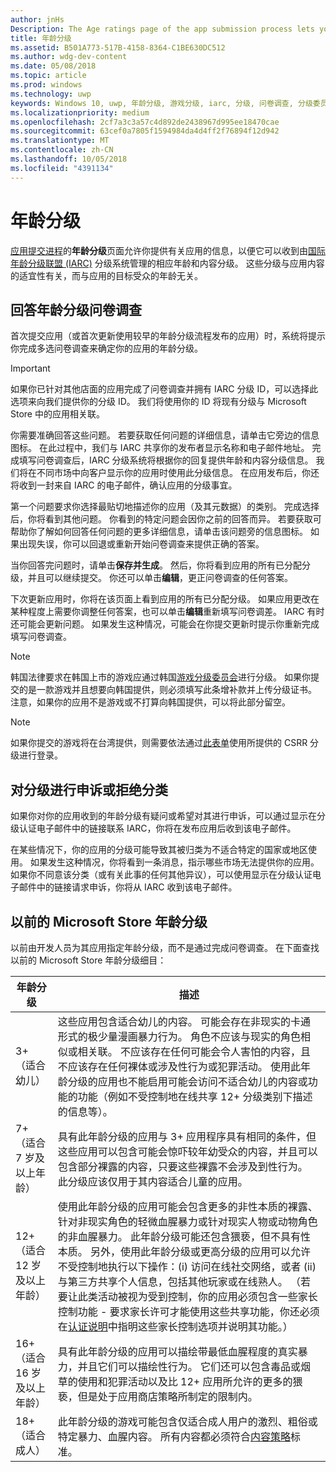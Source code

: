```yaml
---
author: jnHs
Description: The Age ratings page of the app submission process lets you provide information about your app so it can receive the appropriate age ratings from the International Age Ratings Coalition (IARC).
title: 年龄分级
ms.assetid: B501A773-517B-4158-8364-C1BE630DC512
ms.author: wdg-dev-content
ms.date: 05/08/2018
ms.topic: article
ms.prod: windows
ms.technology: uwp
keywords: Windows 10, uwp, 年龄分级, 游戏分级, iarc, 分级, 问卷调查, 分级委员会, 内容分级
ms.localizationpriority: medium
ms.openlocfilehash: 2cf7a3c3a57c4d892de2438967d995ee18470cae
ms.sourcegitcommit: 63cef0a7805f1594984da4d4ff2f76894f12d942
ms.translationtype: MT
ms.contentlocale: zh-CN
ms.lasthandoff: 10/05/2018
ms.locfileid: "4391134"
---
```

# <a name="age-ratings"></a>年龄分级

[应用提交进程](app-submissions.md)的**年龄分级**页面允许你提供有关应用的信息，以便它可以收到由[国际年龄分级联盟 (IARC)](http://go.microsoft.com/fwlink/p/?LinkId=716854) 分级系统管理的相应年龄和内容分级。 这些分级与应用内容的适宜性有关，而与应用的目标受众的年龄无关。

## <a name="answering-the-age-ratings-questionnaire"></a>回答年龄分级问卷调查

首次提交应用（或首次更新使用较早的年龄分级流程发布的应用）时，系统将提示你完成多选问卷调查来确定你的应用的年龄分级。

> [!IMPORTANT]
> 如果你已针对其他店面的应用完成了问卷调查并拥有 IARC 分级 ID，可以选择此选项来向我们提供你的分级 ID。 我们将使用你的 ID 将现有分级与 Microsoft Store 中的应用相关联。

你需要准确回答这些问题。 若要获取任何问题的详细信息，请单击它旁边的信息图标。 在此过程中，我们与 IARC 共享你的发布者显示名称和电子邮件地址。 完成填写问卷调查后，IARC 分级系统将根据你的回复提供年龄和内容分级信息。 我们将在不同市场中向客户显示你的应用时使用此分级信息。 在应用发布后，你还将收到一封来自 IARC 的电子邮件，确认应用的分级事宜。

第一个问题要求你选择最贴切地描述你的应用（及其元数据）的类别。 完成选择后，你将看到其他问题。 你看到的特定问题会因你之前的回答而异。 若要获取可帮助你了解如何回答任何问题的更多详细信息，请单击该问题旁的信息图标。 如果出现失误，你可以回退或重新开始问卷调查来提供正确的答案。

当你回答完问题时，请单击**保存并生成**。 然后，你将看到应用的所有已分配分级，并且可以继续提交。 你还可以单击**编辑**，更正问卷调查的任何答案。

下次更新应用时，你将在该页面上看到应用的所有已分配分级。 如果应用更改在某种程度上需要你调整任何答案，也可以单击**编辑**重新填写问卷调差。 IARC 有时还可能会更新问题。 如果发生这种情况，可能会在你提交更新时提示你重新完成填写问卷调查。

<span id="boards" />

> [!NOTE]
> 韩国法律要求在韩国上市的游戏应通过韩国[游戏分级委员会](http://go.microsoft.com/fwlink/p/?LinkId=228256)进行分级。 如果你提交的是一款游戏并且想要向韩国提供，则必须填写此条增补款并上传分级证书。 注意，如果你的应用不是游戏或不打算向韩国提供，可以将此部分留空。

> [!NOTE]
> 如果你提交的游戏将在台湾提供，则需要依法通过[此表单](https://go.microsoft.com/fwlink/?linkid=867281)使用所提供的 CSRR 分级进行登录。 

<span id="appeal" />

## <a name="appealing-ratings-or-refused-classifications"></a>对分级进行申诉或拒绝分类

如果你对你的应用收到的年龄分级有疑问或希望对其进行申诉，可以通过显示在分级认证电子邮件中的链接联系 IARC，你将在发布应用后收到该电子邮件。

在某些情况下，你的应用的分级可能导致其被归类为不适合特定的国家或地区使用。 如果发生这种情况，你将看到一条消息，指示哪些市场无法提供你的应用。 如果你不同意该分类（或有关此事的任何其他异议），可以使用显示在分级认证电子邮件中的链接请求申诉，你将从 IARC 收到该电子邮件。


## <a name="previous-microsoft-store-age-ratings"></a>以前的 Microsoft Store 年龄分级

以前由开发人员为其应用指定年龄分级，而不是通过完成问卷调查。 在下面查找以前的 Microsoft Store 年龄分级细目：

| 年龄分级                           | 描述                            |
|--------------------------------------|----------------------------------------|
| 3+（适合幼儿）     | 这些应用包含适合幼儿的内容。 可能会存在非现实的卡通形式的极少量漫画暴力行为。 角色不应该与现实的角色相似或相关联。 不应该存在任何可能会令人害怕的内容，且不应该存在任何裸体或涉及性行为或犯罪活动。 使用此年龄分级的应用也不能启用可能会访问不适合幼儿的内容或功能的功能（例如不受控制地在线共享 12+ 分级类别下描述的信息等）。            |
| 7+（适合 7 岁及以上年龄）   | 具有此年龄分级的应用与 3+ 应用程序具有相同的条件，但这些应用可以包含可能会惊吓较年幼受众的内容，并且可以包含部分裸露的内容，只要这些裸露不会涉及到性行为。 此分级应该仅用于其内容适合儿童的应用。                                                                                   |
| 12+（适合 12 岁及以上年龄） | 使用此年龄分级的应用可能会包含更多的非性本质的裸露、针对非现实角色的轻微血腥暴力或针对现实人物或动物角色的非血腥暴力。 此年龄分级可能还包含猥亵，但不具有性本质。 另外，使用此年龄分级或更高分级的应用可以允许不受控制地执行以下操作：(i) 访问在线社交网络，或者 (ii) 与第三方共享个人信息，包括其他玩家或在线熟人。 （若要让此类活动被视为受到控制，你的应用必须包含一些家长控制功能 - 要求家长许可才能使用这些共享功能，你还必须在[认证说明](notes-for-certification.md)中指明这些家长控制选项并说明其功能。） |
| 16+（适合 16 岁及以上年龄） | 具有此年龄分级的应用可以描绘带最低血腥程度的真实暴力，并且它们可以描绘性行为。 它们还可以包含毒品或烟草的使用和犯罪活动以及比 12+ 应用所允许的更多的猥亵，但是处于应用商店策略所制定的限制内。                                                                                                                           |
| 18+（适合成人）            | 此年龄分级的游戏可能包含仅适合成人用户的激烈、粗俗或特定暴力、血腥内容。 所有内容都必须符合[内容策略](https://docs.microsoft.com/legal/windows/agreements/store-policies)标准。                                                                                                                                                            |
